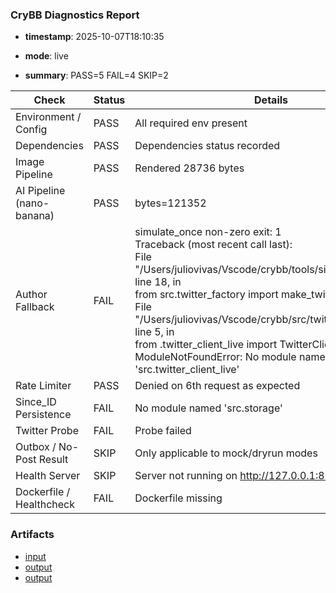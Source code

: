 ### CryBB Diagnostics Report

- **timestamp**: 2025-10-07T18:10:35
- **mode**: live

- **summary**: PASS=5 FAIL=4 SKIP=2

| Check | Status | Details |
|---|---|---|
| Environment / Config | PASS | All required env present |
| Dependencies | PASS | Dependencies status recorded |
| Image Pipeline | PASS | Rendered 28736 bytes |
| AI Pipeline (nano-banana) | PASS | bytes=121352 |
| Author Fallback | FAIL | simulate_once non-zero exit: 1<br>Traceback (most recent call last):<br>  File "/Users/juliovivas/Vscode/crybb/tools/simulate_once.py", line 18, in <module><br>    from src.twitter_factory import make_twitter_client<br>  File "/Users/juliovivas/Vscode/crybb/src/twitter_factory.py", line 5, in <module><br>    from .twitter_client_live import TwitterClientLive<br>ModuleNotFoundError: No module named 'src.twitter_client_live'<br> |
| Rate Limiter | PASS | Denied on 6th request as expected |
| Since_ID Persistence | FAIL | No module named 'src.storage' |
| Twitter Probe | FAIL | Probe failed |
| Outbox / No-Post Result | SKIP | Only applicable to mock/dryrun modes |
| Health Server | SKIP | Server not running on http://127.0.0.1:8000 |
| Dockerfile / Healthcheck | FAIL | Dockerfile missing |

### Artifacts
- [input](reports/artifacts/pipeline_input.jpg)
- [output](reports/artifacts/pipeline_output.jpg)
- [output](reports/artifacts/ai_sample.jpg)
